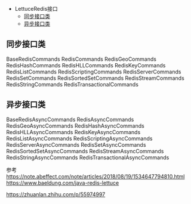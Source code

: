 - LettuceRedis接口
    - [同步接口类](#同步接口类)
    - [异步接口类](#异步接口类)





## 同步接口类
BaseRedisCommands
RedisCommands
RedisGeoCommands
RedisHashCommands
RedisHLLCommands
RedisKeyCommands
RedisListCommands
RedisScriptingCommands
RedisServerCommands
RedisSetCommands
RedisSortedSetCommands
RedisStreamCommands
RedisStringCommands
RedisTransactionalCommands



## 异步接口类
BaseRedisAsyncCommands
RedisAsyncCommands
RedisGeoAsyncCommands
RedisHashAsyncCommands
RedisHLLAsyncCommands
RedisKeyAsyncCommands
RedisListAsyncCommands
RedisScriptingAsyncCommands
RedisServerAsyncCommands
RedisSetAsyncCommands
RedisSortedSetAsyncCommands
RedisStreamAsyncCommands
RedisStringAsyncCommands
RedisTransactionalAsyncCommands





参考
https://note.abeffect.com/note/articles/2018/08/19/1534647794810.html
https://www.baeldung.com/java-redis-lettuce

https://zhuanlan.zhihu.com/p/55974997
